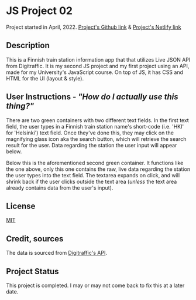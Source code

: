  # JS Project 02
 Project started in April, 2022.
[Project's Github link](https://luminietos.github.io/2A/) & [Project's Netlify link](https://62716c958bbe99005ca753f8--capable-sprinkles-cabbc2.netlify.app/)

## Description
This is a Finnish train station information app that that utilizes Live JSON API from Digitraffic. 
It is my second JS project and my first project using an API, made for my University's JavaScript course. On top of JS, it has CSS and HTML for the UI (layout & style). 

## User Instructions - *"How do I actually use this thing?"*
There are two green containers with two different text fields.
In the first text field, the user types in a Finnish train station name's short-code (i.e. 'HKI' for 'Helsinki') text field. Once they've done this, they may click on the magnifying glass icon aka the search button, which will retrieve the search result for the user. 
Data regarding the station the user input will appear below.

Below this is the aforementioned second green container. It functions like the one above, only this one contains the raw, live data regarding the station the user types into the text field. 
   The textarea expands on click, and will shrink back if the user clicks outside the text area (*unless* the text area already contains data from the user's input).

## License
[MIT](https://choosealicense.com/licenses/mit/)

## Credit, sources
The data is sourced from [Digitraffic's API](https://www.digitraffic.fi/rautatieliikenne/#junien-tiedot-trains).

## Project Status
This project is completed. I may or may not come back to fix this at a later date. 
